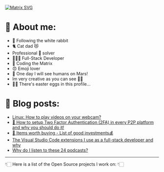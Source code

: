 <!--
Hi! This is an easter egg.
Congratulations you found the first one!
-->

[![Matrix SVG](https://raw.githubusercontent.com/rodrigograca31/rodrigograca31/master/matrix.svg)](https://www.youtube.com/watch?v=SDkAGkd4NLc)

<!-- # 👀 Hi stranger! 👋🏻 -->

# 🤔 About me:

- 🐇 Following the white rabbit
- 🐈 Cat dad 😻
- Professional 🐛 solver
- 👨🏻‍💻 Full-Stack Developer
- 💊 Coding the Matrix
- 😍 Emoji lover
- 🚀 One day I will see humans on Mars!
- Im very creative as you can see 🎨👀
- 🐇🥚 There's easter eggs in this profile...

<!-- Watch this: https://www.youtube.com/watch?v=eC7xzavzEKY -->

# 📝 Blog posts:

<!-- BLOG-POST-LIST:START -->
- [Linux: How to play videos on your webcam?](https://blog.rodrigograca.com/play-videos-in-webcam/)
- [📲 How to setup Two Factor Authentication (2FA) in every P2P platform and why you should do it!](https://blog.rodrigograca.com/how-to-setup-two-factor-authentication-on-P2P-accounts-and-why/)
- [🤑 Items worth buying - List of good investments💰](https://blog.rodrigograca.com/items-worth-buying-list-of-good-investments/)
- [The Visual Studio Code extensions I use as a full-stack developer and why](https://blog.rodrigograca.com/the-visual-studio-code-extensions-i-use-full-stack-developer-why/)
- [Why do I listen to these 24 podcasts?](https://blog.rodrigograca.com/why-do-i-listen-to-these-podcasts/)
<!-- BLOG-POST-LIST:END -->

---

👇🏻 Here is a list of the Open Source projects I work on: 👇🏻

